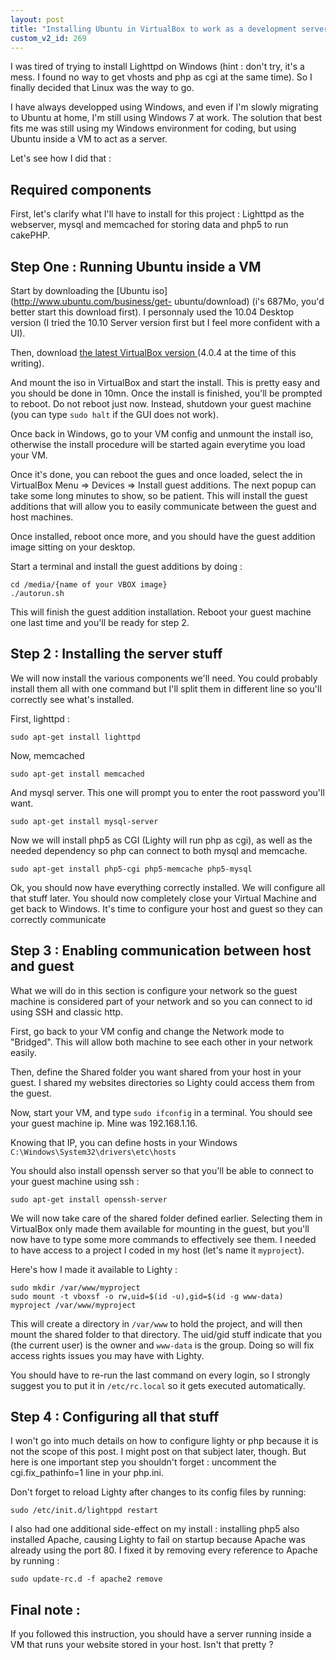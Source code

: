 ```yaml
---
layout: post
title: "Installing Ubuntu in VirtualBox to work as a development server"
custom_v2_id: 269
---
```


I was tired of trying to install Lighttpd on Windows (hint : don't try, it's a
mess. I found no way to get vhosts and php as cgi at the same time). So I
finally decided that Linux was the way to go.

I have always developped using Windows, and even if I'm slowly migrating to
Ubuntu at home, I'm still using Windows 7 at work. The solution that best fits
me was still using my Windows environment for coding, but using Ubuntu inside
a VM to act as a server.

Let's see how I did that :

## Required components

First, let's clarify what I'll have to install for this project : Lighttpd as
the webserver, mysql and memcached for storing data and php5 to run cakePHP.

## Step One : Running Ubuntu inside a VM

Start by downloading the [Ubuntu iso](http://www.ubuntu.com/business/get-
ubuntu/download) (i's 687Mo, you'd better start this download first). I
personnaly used the 10.04 Desktop version (I tried the 10.10 Server version
first but I feel more confident with a UI).

Then, download [the latest VirtualBox version
](http://www.virtualbox.org/wiki/Downloads)(4.0.4 at the time of this
writing).

And mount the iso in VirtualBox and start the install. This is pretty easy and
you should be done in 10mn. Once the install is finished, you'll be prompted
to reboot. Do not reboot just now. Instead, shutdown your guest machine (you
can type `sudo halt` if the GUI does not work).

Once back in Windows, go to your VM config and unmount the install iso,
otherwise the install procedure will be started again everytime you load your
VM.

Once it's done, you can reboot the gues and once loaded, select the in
VirtualBox Menu => Devices => Install guest additions. The next popup can take
some long minutes to show, so be patient. This will install the guest
additions that will allow you to easily communicate between the guest and host
machines.

Once installed, reboot once more, and you should have the guest addition image
sitting on your desktop.

Start a terminal and install the guest additions by doing :

    
    cd /media/{name of your VBOX image}  
    ./autorun.sh

This will finish the guest addition installation. Reboot your guest machine
one last time and you'll be ready for step 2.

## Step 2 : Installing the server stuff

We will now install the various components we'll need. You could probably
install them all with one command but I'll split them in different line so
you'll correctly see what's installed.

First, lighttpd :

    
    sudo apt-get install lighttpd

Now, memcached

    
    sudo apt-get install memcached

And mysql server. This one will prompt you to enter the root password you'll
want.

    
    sudo apt-get install mysql-server

Now we will install php5 as CGI (Lighty will run php as cgi), as well as the
needed dependency so php can connect to both mysql and memcache.

    
    sudo apt-get install php5-cgi php5-memcache php5-mysql  
    

Ok, you should now have everything correctly installed. We will configure all
that stuff later. You should now completely close your Virtual Machine and get
back to Windows. It's time to configure your host and guest so they can
correctly communicate

## Step 3 : Enabling communication between host and guest

What we will do in this section is configure your network so the guest machine
is considered part of your network and so you can connect to id using SSH and
classic http.

First, go back to your VM config and change the Network mode to "Bridged".
This will allow both machine to see each other in your network easily.

Then, define the Shared folder you want shared from your host in your guest. I
shared my websites directories so Lighty could access them from the guest.

Now, start your VM, and type `sudo ifconfig` in a terminal. You should see
your guest machine ip. Mine was 192.168.1.16.

Knowing that IP, you can define hosts in your Windows
`C:\Windows\System32\drivers\etc\hosts`

You should also install openssh server so that you'll be able to connect to
your guest machine using ssh :

    
    sudo apt-get install openssh-server

We will now take care of the shared folder defined earlier. Selecting them in
VirtualBox only made them available for mounting in the guest, but you'll now
have to type some more commands to effectively see them. I needed to have
access to a project I coded in my host (let's name it `myproject`).

Here's how I made it available to Lighty :

    
    sudo mkdir /var/www/myproject  
    sudo mount -t vboxsf -o rw,uid=$(id -u),gid=$(id -g www-data) myproject /var/www/myproject

This will create a directory in `/var/www` to hold the project, and will then
mount the shared folder to that directory. The uid/gid stuff indicate that you
(the current user) is the owner and `www-data` is the group. Doing so will fix
access rights issues you may have with Lighty.

You should have to re-run the last command on every login, so I strongly
suggest you to put it in `/etc/rc.local` so it gets executed automatically.

## Step 4 : Configuring all that stuff

I won't go into much details on how to configure lighty or php because it is
not the scope of this post. I might post on that subject later, though. But
here is one important step you shouldn't forget : uncomment the
cgi.fix_pathinfo=1 line in your php.ini.

Don't forget to reload Lighty after changes to its config files by running:

    
    sudo /etc/init.d/lightppd restart  
    

I also had one additional side-effect on my install : installing php5 also
installed Apache, causing Lighty to fail on startup because Apache was already
using the port 80. I fixed it by removing every reference to Apache by running
:

    
    sudo update-rc.d -f apache2 remove

## Final note :

If you followed this instruction, you should have a server running inside a VM
that runs your website stored in your host. Isn't that pretty ?

